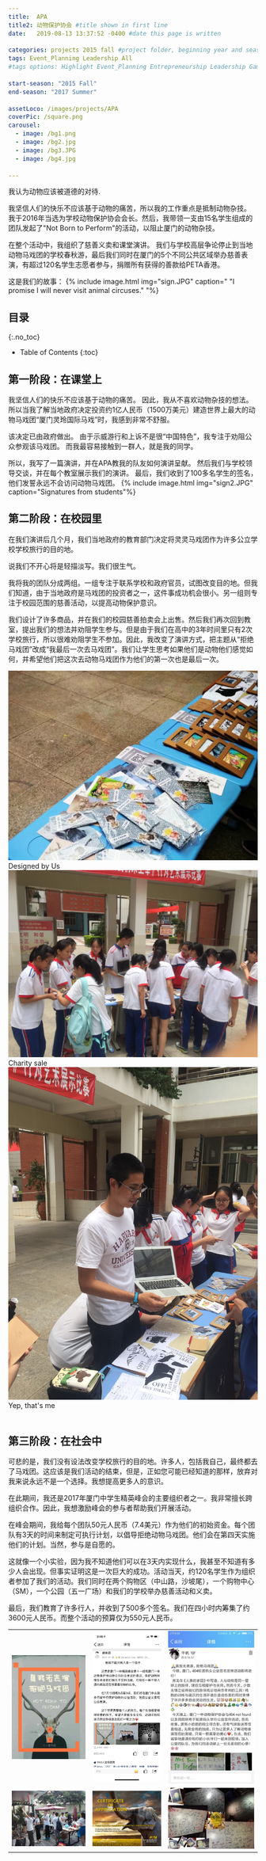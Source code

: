 ```yaml
---
title:  APA
title2: 动物保护协会 #title shown in first line
date:   2019-08-13 13:37:52 -0400 #date this page is written

categories: projects 2015 fall #project folder, beginning year and season
tags: Event_Planning Leadership All
#tags options: Highlight Event_Planning Entrepreneurship Leadership Game_Design Marketing Negotiation Video_Editing Web_Design

start-season: "2015 Fall"
end-season: "2017 Summer"

assetLoco: /images/projects/APA
coverPic: /square.png
carousel:
  - image: /bg1.png
  - image: /bg2.jpg
  - image: /bg3.JPG
  - image: /bg4.jpg

---
```

我认为动物应该被道德的对待.

我坚信人们的快乐不应该基于动物的痛苦，所以我的工作重点是抵制动物杂技。 我于2016年当选为学校动物保护协会会长。然后，我带领一支由15名学生组成的团队发起了"Not Born to Perform"的活动，以阻止厦门的动物杂技。

在整个活动中，我组织了慈善义卖和课堂演讲。 我们与学校高层争论停止到当地动物马戏团的学校春秋游，最后我们同时在厦门的5个不同公共区域举办慈善表演，有超过120名学生志愿者参与，捐赠所有获得的善款给PETA香港。

这是我们的故事：
{% include image.html img="sign.JPG" caption=" \"I promise I will never visit animal circuses.\" "%}

## 目录
{:.no_toc}

* Table of Contents
{:toc}

##	第一阶段：在课堂上

我坚信人们的快乐不应该基于动物的痛苦。 因此，我从不喜欢动物杂技的想法。 所以当我了解当地政府决定投资约1亿人民币（1500万美元）建造世界上最大的动物马戏团“厦门灵玲国际马戏”时，我感到非常不舒服。

该决定已由政府做出。 由于示威游行和上诉不是很“中国特色”，我专注于劝阻公众参观该马戏团。 而我最容易接触到一群人，就是我的同学。

所以，我写了一篇演讲，并在APA教我的队友如何演讲呈献。 然后我们与学校领导交谈，并在每个教室展示我们的演讲。 最后，我们收到了100多名学生的签名，他们发誓永远不会访问动物马戏团。
{% include image.html img="sign2.JPG" caption="Signatures from students"%}<br>

## 第二阶段：在校园里

在我们演讲后几个月，我们当地政府的教育部门决定将灵灵马戏团作为许多公立学校学校旅行的目的地。

说我们不开心将是轻描淡写。我们很生气。

我将我的团队分成两组。一组专注于联系学校和政府官员，试图改变目的地。但我们知道，由于当地政府是马戏团的投资者之一，这件事成功机会很小。另一组则专注于校园范围的慈善活动，以提高动物保护意识。

我们设计了许多商品，并在我们的校园慈善拍卖会上出售。然后我们再次回到教室，提出我们的想法并劝阻学生参与。但是由于我们在高中的3年时间里只有2次学校旅行，所以很难劝阻学生不参加。因此，我改变了演讲方式，把主题从“拒绝马戏团”改成“我最后一次去马戏团”。我们让学生思考如果他们是动物他们感觉如何，并希望他们把这次去动物马戏团作为他们的第一次也是最后一次。

<div class="row text-center">
  <div class="col-4">
    <a href="/images/projects/APA/merch1.JPG"> <img src="/images/projects/APA/merch1.JPG" class="w-100"></a>
    Designed by Us
  </div>
  <div class="col-4">
    <a href="/images/projects/APA/merch2.JPG"> <img src="/images/projects/APA/merch2.JPG"  class="w-100"></a>
    Charity sale
  </div>
  <div class="col-4">
    <a href="/images/projects/APA/merch3.JPG"> <img src="/images/projects/APA/merch3.JPG"  class="w-100"></a>
    Yep, that's me
  </div>
</div><br/>

## 第三阶段：在社会中

可悲的是，我们没有设法改变学校旅行的目的地。许多人，包括我自己，最终都去了马戏团。这应该是我们活动的结束，但是，正如您可能已经知道的那样，放弃对我来说永远不是一个选择。我想提高更多人的意识。

在此期间，我还是2017年厦门中学生精英峰会的主要组织者之一。我非常擅长跨组织合作。因此，我想激励峰会的参与者帮助我们开展活动。

在峰会期间，我给每个团队50元人民币（7.4美元）作为他们的初始资金。每个团队有3天的时间来制定可执行计划，以倡导拒绝动物马戏团。他们会在第四天实施他们的计划。当然，参与是自愿的。

这就像一个小实验，因为我不知道他们可以在3天内实现什么，我甚至不知道有多少人会出现。但事实证明这是一次巨大的成功。活动当天，约120名学生作为组织者参加了我们的活动。我们同时在两个购物区（中山路，沙坡尾），一个购物中心（SM），一个公园（五一广场）和我们的学校举办慈善活动和义卖。

最后，我们教育了许多行人，并收到了500多个签名。我们在四小时内筹集了约3600元人民币。而整个活动的预算仅为550元人民币。

<table class="text-center" >
<tr><td><a href="/images/projects/APA/poster3.jpg"> <img src="/images/projects/APA/poster3.jpg" class="w-100"></a></td>
  <td><a href="/images/projects/APA/posts1.PNG"> <img src="/images/projects/APA/posts1.PNG"  class="w-75"></a></td>
  <td><a href="/images/projects/APA/posts2.png"> <img src="/images/projects/APA/posts2.png"  class="w-100"></a></td>
</tr>

<tr><td><a href="/images/projects/APA/sales.JPG"> <img src="/images/projects/APA/sales.JPG" class="w-100"></a></td>
  <td><a href="/images/projects/APA/cert.jpg"> <img src="/images/projects/APA/cert.jpg" class="w-100"></a></td>
  <td><a href="/images/projects/APA/signitures.png"> <img src="/images/projects/APA/signitures.png"  class="w-100"></a></td>
</tr>


</table>
